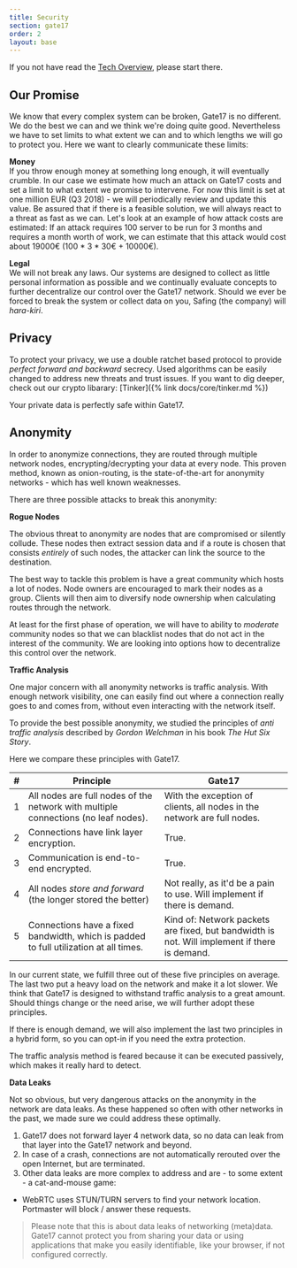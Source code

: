 ```yaml
---
title: Security
section: gate17
order: 2
layout: base
---
```


<div class="alert alert-info" role="alert">
  If you not have read the <a href="/main/tech-overview.html">Tech Overview</a>, please start there.
</div>

## Our Promise

We know that every complex system can be broken, Gate17 is no different. We do the best we can and we think we're doing quite good. Nevertheless we have to set limits to what extent we can and to which lengths we will go to protect you. Here we want to clearly communicate these limits:

__Money__  
If you throw enough money at something long enough, it will eventually crumble. In our case we estimate how much an attack on Gate17 costs and set a limit to what extent we promise to intervene. For now this limit is set at one million EUR (Q3 2018) - we will periodically review and update this value.  Be assured that if there is a feasible solution, we will always react to a threat as fast as we can.
Let's look at an example of how attack costs are estimated: If an attack requires 100 server to be run for 3 months and requires a month worth of work, we can estimate that this attack would cost about 19000€ (100 * 3 * 30€ + 10000€).

__Legal__  
We will not break any laws. Our systems are designed to collect as little personal information as possible and we continually evaluate concepts to further decentralize our control over the Gate17 network. Should we ever be forced to break the system or collect data on you, Safing (the company) will _hara-kiri_.

## Privacy

To protect your privacy, we use a double ratchet based protocol to provide _perfect forward and backward_ secrecy. Used algorithms can be easily changed to address new threats and trust issues. If you want to dig deeper, check out our crypto libarary: [Tinker]({% link docs/core/tinker.md %})

Your private data is perfectly safe within Gate17.

## Anonymity

In order to anonymize connections, they are routed through multiple network nodes, encrypting/decrypting your data at every node. This proven method, known as onion-routing, is the state-of-the-art for anonymity networks - which has well known weaknesses.

There are three possible attacks to break this anonymity:

__Rogue Nodes__

The obvious threat to anonymity are nodes that are compromised or silently collude. These nodes then extract session data and if a route is chosen that consists _entirely_ of such nodes, the attacker can link the source to the destination.

The best way to tackle this problem is have a great community which hosts a lot of nodes. Node owners are encouraged to mark their nodes as a group. Clients will then aim to diversify node ownership  when calculating routes through the network.

At least for the first phase of operation, we will have to ability to _moderate_ community nodes so that we can blacklist nodes that do not act in the interest of the community. We are looking into options how to decentralize this control over the network.

__Traffic Analysis__

One major concern with all anonymity networks is traffic analysis. With enough network visibility, one can easily find out where a connection really goes to and comes from, without even interacting with the network itself.

To provide the best possible anonymity, we studied the principles of _anti traffic analysis_ described by _Gordon Welchman_ in his book _The Hut Six Story_.

Here we compare these principles with Gate17.

| # | Principle | Gate17 |
|:--|---|---|
| 1 | All nodes are full nodes of the network with multiple connections (no leaf nodes). | With the exception of clients, all nodes in the network are full nodes. |
| 2 | Connections have link layer encryption. | True. |
| 3 | Communication is end-to-end encrypted. | True. |
| 4 | All nodes _store and forward_ (the longer stored the better) | Not really, as it'd be a pain to use. Will implement if there is demand. |
| 5 | Connections have a fixed bandwidth, which is padded to full utilization at all times. | Kind of: Network packets are fixed, but bandwidth is not. Will implement if there is demand. |

In our current state, we fulfill three out of these five principles on average. The last two put a heavy load on the network and make it a lot slower. We think that Gate17 is designed to withstand traffic analysis to a great amount. Should things change or the need arise, we will further adopt these principles.

If there is enough demand, we will also implement the last two principles in a hybrid form, so you can opt-in if you need the extra protection.

The traffic analysis method is feared because it can be executed passively, which makes it really hard to detect.

__Data Leaks__

Not so obvious, but very dangerous attacks on the anonymity in the network are data leaks. As these happened so often with other networks in the past, we made sure we could address these optimally.

1. Gate17 does not forward layer 4 network data, so no data can leak from that layer into the Gate17 network and beyond.
2. In case of a crash, connections are not automatically rerouted over the open Internet, but are terminated.
3. Other data leaks are more complex to address and are - to some extent - a cat-and-mouse game:
  - WebRTC uses STUN/TURN servers to find your network location. Portmaster will block / answer these requests.

> Please note that this is about data leaks of networking (meta)data. Gate17 cannot protect you from sharing your data or using applications that make you easily identifiable, like your browser, if not configured correctly.
